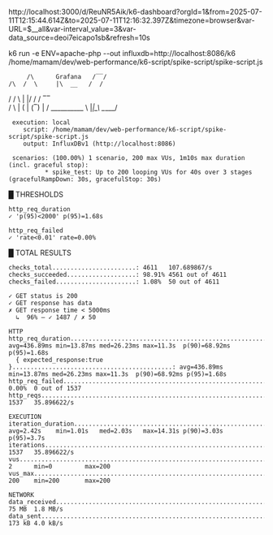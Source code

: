 http://localhost:3000/d/ReuNR5Aik/k6-dashboard?orgId=1&from=2025-07-11T12:15:44.614Z&to=2025-07-11T12:16:32.397Z&timezone=browser&var-URL=$__all&var-interval_value=3&var-data_source=deoi7eicapo1sb&refresh=10s

k6 run -e ENV=apache-php --out influxdb=http://localhost:8086/k6 /home/mamam/dev/web-performance/k6-script/spike-script/spike-script.js

         /\      Grafana   /‾‾/
    /\  /  \     |\  __   /  /
   /  \/    \    | |/ /  /   ‾‾\
  /          \   |   (  |  (‾)  |
 / __________ \  |_|\_\  \_____/

     execution: local
        script: /home/mamam/dev/web-performance/k6-script/spike-script/spike-script.js
        output: InfluxDBv1 (http://localhost:8086)

     scenarios: (100.00%) 1 scenario, 200 max VUs, 1m10s max duration (incl. graceful stop):
              * spike_test: Up to 200 looping VUs for 40s over 3 stages (gracefulRampDown: 30s, gracefulStop: 30s)



  █ THRESHOLDS

    http_req_duration
    ✓ 'p(95)<2000' p(95)=1.68s

    http_req_failed
    ✓ 'rate<0.01' rate=0.00%


  █ TOTAL RESULTS

    checks_total.......................: 4611   107.689867/s
    checks_succeeded...................: 98.91% 4561 out of 4611
    checks_failed......................: 1.08%  50 out of 4611

    ✓ GET status is 200
    ✓ GET response has data
    ✗ GET response time < 5000ms
      ↳  96% — ✓ 1487 / ✗ 50

    HTTP
    http_req_duration.......................................................: avg=436.89ms min=13.87ms med=26.23ms max=11.3s  p(90)=68.92ms p(95)=1.68s
      { expected_response:true }............................................: avg=436.89ms min=13.87ms med=26.23ms max=11.3s  p(90)=68.92ms p(95)=1.68s
    http_req_failed.........................................................: 0.00%  0 out of 1537
    http_reqs...............................................................: 1537   35.896622/s

    EXECUTION
    iteration_duration......................................................: avg=2.42s    min=1.01s   med=2.03s   max=14.31s p(90)=3.03s   p(95)=3.7s
    iterations..............................................................: 1537   35.896622/s
    vus.....................................................................: 2      min=0         max=200
    vus_max.................................................................: 200    min=200       max=200

    NETWORK
    data_received...........................................................: 75 MB  1.8 MB/s
    data_sent...............................................................: 173 kB 4.0 kB/s